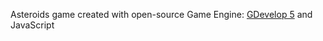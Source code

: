 Asteroids game created with open-source Game Engine: <a href="https://gdevelop.io/" target="_blank">GDevelop 5</a> and JavaScript
